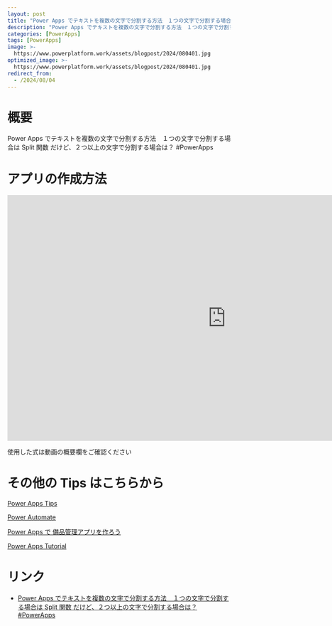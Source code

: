 ```yaml
---
layout: post
title: "Power Apps でテキストを複数の文字で分割する方法　１つの文字で分割する場合は Split 関数 だけど、２つ以上の文字で分割する場合は？ #PowerApps"
description: "Power Apps でテキストを複数の文字で分割する方法　１つの文字で分割する場合は Split 関数 だけど、２つ以上の文字で分割する場合は？ #PowerAppsを動画で分かりやすく解説"
categories: [PowerApps]
tags: [PowerApps]
image: >-
  https://www.powerplatform.work/assets/blogpost/2024/080401.jpg
optimized_image: >-
  https://www.powerplatform.work/assets/blogpost/2024/080401.jpg
redirect_from:
  - /2024/08/04
---
```



#  概要

Power Apps でテキストを複数の文字で分割する方法　１つの文字で分割する場合は Split 関数 だけど、２つ以上の文字で分割する場合は？ #PowerApps


# アプリの作成方法

<iframe width="983" height="553" src="https://www.youtube.com/embed/k1U4pYoU4lc" title="YouTube video player" frameborder="0" allow="accelerometer; autoplay; clipboard-write; encrypted-media; gyroscope; picture-in-picture" allowfullscreen></iframe>


使用した式は動画の概要欄をご確認ください


# その他の Tips はこちらから

[Power Apps Tips](https://www.youtube.com/watch?v=VrAQf3JQ7yM&list=PLVhFi1fb3DqakSLVMn22DDcySXh9jtzi- )


[Power Automate](https://www.youtube.com/watch?v=-YnJYT0ASEM&list=PLVhFi1fb3Dqbzic6GieqnLFgD3aTj-eHA)


[Power Apps で 備品管理アプリを作ろう](https://www.youtube.com/playlist?list=PLVhFi1fb3DqZM3HKb8Hea6XEL96990Fyn)


[Power Apps Tutorial](https://www.youtube.com/playlist?list=PLVhFi1fb3DqalxpL974VvAJvV4iWoSbe_)


# リンク


- [Power Apps でテキストを複数の文字で分割する方法　１つの文字で分割する場合は Split 関数 だけど、２つ以上の文字で分割する場合は？ #PowerApps](https://www.youtube.com/watch?v=k1U4pYoU4lc)

